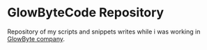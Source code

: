 # GlowByteCode Repository

Repository of my scripts and snippets writes while i was working in [GlowByte company](http://gbconsulting.ru/en/).
